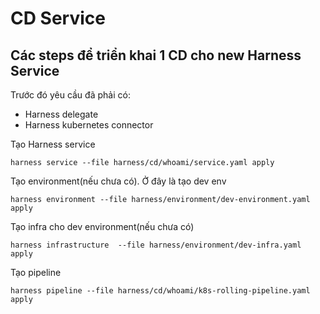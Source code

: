 # CD Service



## Các steps để triển khai 1 CD cho new Harness Service

Trước đó yêu cầu đã phải có:

- Harness delegate
- Harness kubernetes connector


Tạo Harness service

```shell
harness service --file harness/cd/whoami/service.yaml apply
```

Tạo environment(nếu chưa có). Ở đây là tạo dev env

```
harness environment --file harness/environment/dev-environment.yaml apply
```

Tạo infra cho dev environment(nếu chưa có)

```
harness infrastructure  --file harness/environment/dev-infra.yaml apply
```

Tạo pipeline

```
harness pipeline --file harness/cd/whoami/k8s-rolling-pipeline.yaml apply
```

